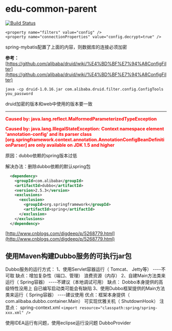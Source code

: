 # edu-common-parent
[![Build Status](https://travis-ci.org/zongzhankui/edu-common-parent.svg?branch=master)](https://travis-ci.org/zongzhankui/edu-common-parent)

```
<property name="filters" value="config" />
<property name="connectionProperties" value="config.decrypt=true" />
```
spring-mybatis配置了上面的内容，则数据库的连接必须加密

**参考：**[https://github.com/alibaba/druid/wiki/%E4%BD%BF%E7%94%A8ConfigFilter](https://github.com/alibaba/druid/wiki/%E4%BD%BF%E7%94%A8ConfigFilter)

`java -cp druid-1.0.16.jar com.alibaba.druid.filter.config.ConfigTools you_password`

druid加密的版本和web中使用的版本要一致

---

<font color=red>**Caused by: java.lang.reflect.MalformedParameterizedTypeException**</font>

<font color=red>**Caused by: java.lang.IllegalStateException: Context namespace element 'annotation-config' and its parser class [org.springframework.context.annotation.AnnotationConfigBeanDefinitionParser] are only available on JDK 1.5 and higher**</font>

原因：dubbo依赖的spring版本过低

解决办法：删除dubbo依赖的默认spring包

```xml
  <dependency>
    <groupId>com.alibaba</groupId>
    <artifactId>dubbo</artifactId>
    <version>2.5.3</version>
    <exclusions>
      <exclusion>
        <groupId>org.springframework</groupId>
        <artifactId>spring</artifactId>
      </exclusion>
    </exclusions>
  </dependency>
```

[http://www.cnblogs.com/digdeep/p/5268779.html](http://www.cnblogs.com/digdeep/p/5268779.html)

## 使用Maven构建Dubbo服务的可执行jar包
Dubbo服务的运行方式：
1、使用Servlet容器运行（ Tomcat、 Jetty等） ----不可取
缺点：增加复杂性（端口、管理）
浪费资源（内存）
2、自建Main方法类来运行（ Spring容器） ----不建议（本地调试可用）
缺点： Dobbo本身提供的高级特性没用上
自已编写启动类可能会有缺陷
3、使用Dubbo框架提供的Main方法类来运行（ Spring容器） ----建议使用
优点：框架本身提供（ com.alibaba.dubbo.container.Main）
可实现优雅关机（ ShutdownHook）
注意点：
spring-context.xml
`<import resource="classpath:spring/spring-xxx.xml" />`


使用IDEA运行有问题，使用eclipse运行没问题
DubboProvider
